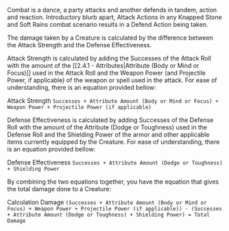 Combat is a dance, a party attacks and another defends in tandem, action and reaction. Introductory blurb apart, Attack Actions in any Knapped Stone and Soft Rains combat scenario results in a Defend Action being taken.

The damage taken by a Creature is calculated by the difference between the Attack Strength and the Defense Effectiveness.

Attack Strength is calculated by adding the Successes of the Attack Roll with the amount of the [[2.4.1 - Attributes|Attribute (Body or Mind or Focus)]] used in the Attack Roll and the Weapon Power (and Projectile Power, if applicable) of the weapon or spell used in the attack. For ease of understanding, there is an equation provided bellow:

Attack Strength
``Successes + Attribute Amount (Body or Mind or Focus) + Weapon Power + Projectile Power (if applicable)``


Defense Effectiveness is calculated by adding Successes of the Defense Roll with the amount of the Attribute (Dodge or Toughness) used in the Defense Roll and the Shielding Power of the armor and other applicable items currently equipped by the Creature. For ease of understanding, there is an equation provided bellow:

Defense Effectiveness
``Successes + Attribute Amount (Dodge or Toughness) + Shielding Power``


By combining the two equations together, you have the equation that gives the total damage done to a Creature:

Calculation Damage
``(Successes + Attribute Amount (Body or Mind or Focus) + Weapon Power + Projectile Power (if applicable)) - (Successes + Attribute Amount (Dodge or Toughness) + Shielding Power) = Total Damage``